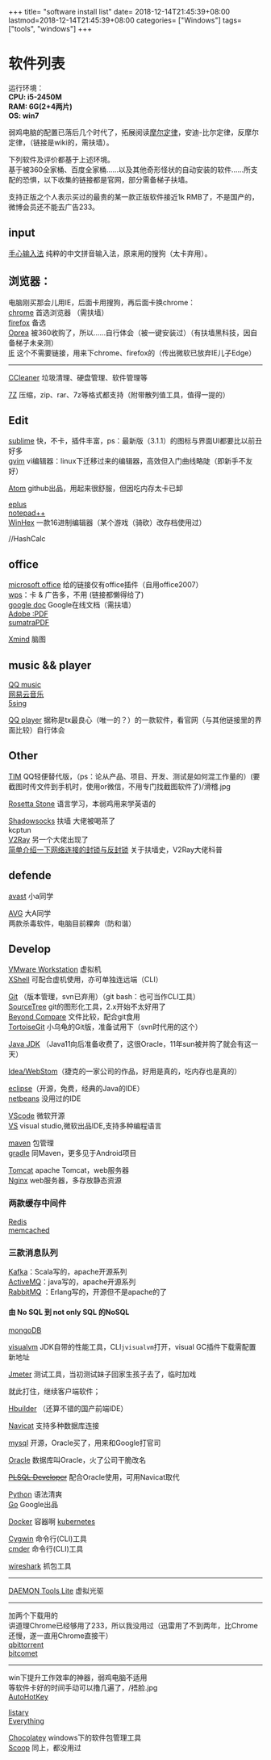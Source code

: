+++
title= "software install list"
date= 2018-12-14T21:45:39+08:00
lastmod=2018-12-14T21:45:39+08:00
categories= ["Windows"]
tags= ["tools", "windows"]
+++


# 软件列表

运行环境：   
**CPU: i5-2450M  
RAM: 6G(2+4两片)    
OS:  win7**

弱鸡电脑的配置已落后几个时代了，拓展阅读[摩尔定律](https://zh.wikipedia.org/wiki/%E6%91%A9%E5%B0%94%E5%AE%9A%E5%BE%8B)，安迪-比尔定律，反摩尔定律，（链接是wiki的，需扶墙）。     

下列软件及评价都基于上述环境。  
基于被360全家桶、百度全家桶……以及其他奇形怪状的自动安装的软件……所支配的恐惧，以下收集的链接都是官网，部分需备梯子扶墙。  

支持正版之个人表示买过的最贵的某一款正版软件接近1k RMB了，不是国产的，微博会员还不能去广告233。

## input

[手心输入法](http://www.xinshuru.com) 纯粹的中文拼音输入法，原来用的搜狗（太卡弃用）。

## 浏览器：
电脑刚买那会儿用IE，后面卡用搜狗，再后面卡换chrome：  
[chrome](https://www.google.com/chrome)  首选浏览器  （需扶墙）    
[firefox](https:www.firefox.com)  备选    
[Oprea](https://www.opera.com)  被360收购了，所以……自行体会（被一键安装过）（有扶墙黑科技，因自备梯子未亲测）    
[IE](#) 这个不需要链接，用来下chrome、firefox的（传出微软已放弃IE儿子Edge）  

---
[CCleaner](http://www.ccleaner.com/)  垃圾清理、硬盘管理、软件管理等

[7Z](https://www.7-zip.org/)  压缩，zip、rar、7z等格式都支持（附带散列值工具，值得一提的）

## Edit
[sublime](http://www.sublimetext.com/)  快，不卡，插件丰富，ps：最新版（3.1.1）的图标与界面UI都要比以前丑好多    
[gvim](https://www.vim.org/download.php)  vi编辑器：linux下迁移过来的编辑器，高效但入门曲线略陡（即新手不友好）    

[Atom](https://atom.io/)    github出品，用起来很舒服，但因吃内存太卡已卸

[eplus](https://www.eplus.com)  
[notepad++](https://notepad-plus-plus.org/)     
[WinHex](https://www.x-ways.net/winhex/)  一款16进制编辑器（某个游戏（骑砍）改存档使用过）

//HashCalc


## office
[microsoft office](https://www.microsoft.com/zh-cn/download/default.aspx) 给的链接仅有office插件（自用office2007）  
[wps]()：卡 & 广告多，不用 (链接都懒得给了)      
[google doc](https://docs.google.com)   Google在线文档（需扶墙）  
[Adobe :PDF](https://helpx.adobe.com/download-install.html?promoid=2K4PCJ2R&mv=other)   
[sumatraPDF](https://www.sumatrapdfreader.org/download-free-pdf-viewer.html)

[Xmind](https://www.xmind.net) 脑图

## music && player
[QQ music](http://y.qq.com/download)   
[网易云音乐](https://music.163.com)  
[5sing](http://5sing.kugou.com/index.html)

[QQ player](http://player.qq.com/) 据称是tx最良心（唯一的？）的一款软件，看官网（与其他链接里的界面比较）自行体会

## Other
[TIM](https://tim.qq.com) QQ轻便替代版，（ps：论从产品、项目、开发、测试是如何混工作量的）(要截图时传文件到手机时，使用or微信，不用专门找截图软件了)/滑稽.jpg

[Rosetta Stone](https://www.rosettastone.com/) 语言学习，本弱鸡用来学英语的

[Shadowsocks](https://github.com/shadowsocks/shadowsocks) 扶墙  大佬被喝茶了  
kcptun  
[V2Ray](https://www.v2ray.com/)  另一个大佬出现了  
[简单介绍一下网络连接的封锁与反封锁](https://steemit.com/cn/@v2ray/6knmmb)  关于扶墙史，V2Ray大佬科普


## defende
[avast](https://www.avast.com)  小a同学

[AVG](https://www.avg.com)   大A同学  
两款杀毒软件，电脑目前粿奔（防和谐）

## Develop

[VMware Workstation](https://www.vmware.com/cn/products/workstation-pro/faqs.html#downloads-trials) 虚拟机  
[XShell](https://www.netsarang.com/products/xsh_overview.html) 可配合虚机使用，亦可单独连远端（CLI）

[Git](https://www.git-scm.com/download) （版本管理，svn已弃用）（git bash：也可当作CLI工具）   
[SourceTree](https://www.sourcetreeapp.com/) git的图形化工具，2.x开始不太好用了   
[Beyond Compare](https://www.scootersoftware.com/download.php) 文件比较，配合git食用  
[TortoiseGit](https://tortoisegit.org/download/) 小乌龟的Git版，准备试用下（svn时代用的这个）


[Java JDK](https://www.oracle.com/technetwork/java/javase/downloads/index.html)  （Java11向后准备收费了，这很Oracle，11年sun被并购了就会有这一天）

[Idea/WebStom](http://www.jetbrains.com/)（捷克的一家公司的作品，好用是真的，吃内存也是真的）

[eclipse](https://www.eclipse.org/downloads)（开源，免费，经典的Java的IDE）     
[netbeans](https://netbeans.org/)   没用过的IDE


[VScode](https://code.visualstudio.com/)   微软开源   
[VS](https://visualstudio.microsoft.com/zh-hans/downloads)    visual studio,微软出品IDE,支持多种编程语言

[maven](http://maven.apache.org)  包管理   
[gradle](https://gradle.org/install)  同Maven，更多见于Android项目

[Tomcat](http://tomcat.apache.org)  apache Tomcat，web服务器  
[Nginx](http://nginx.org)   web服务器，多存放静态资源

### 两款缓存中间件   
[Redis](https://redis.io/download)   
[memcached](https://memcached.org/)


### 三款消息队列   
[Kafka](https://kafka.apache.org/downloads)：Scala写的，apache开源系列  
[ActiveMQ](http://activemq.apache.org/download.html)：java写的，apache开源系列   
[RabbitMQ](https://www.rabbitmq.com/)    ：Erlang写的，开源但不是apache的了

#### 由 No SQL 到 not only SQL 的NoSQL  
[mongoDB](https://www.mongodb.com/download-center/community)


[visualvm](https://visualvm.github.io/) JDK自带的性能工具，CLI`jvisualvm`打开，visual GC插件下载需配置新地址

[Jmeter](https://jmeter.apache.org/download_jmeter.cgi) 测试工具，当初测试妹子回家生孩子去了，临时加戏

就此打住，继续客户端软件；

[Hbuilder](http://www.dcloud.io)  （还算不错的国产前端IDE）

[Navicat](https://www.navicat.com)   支持多种数据库连接

[mysql](https://www.mysql.com/downloads) 开源，Oracle买了，用来和Google打官司

[Oracle](https://www.oracle.com/downloads/index.html) 数据库叫Oracle，火了公司干脆改名

[~~PLSQL Developer~~](#) 配合Oracle使用，可用Navicat取代

[Python](https://www.python.org/downloads)  语法清爽   
[Go](https://golang.org)                    Google出品    

[Docker](https://www.docker.com)            容器啊
[kubernetes](https://kubernetes.io/)

[Cygwin](https://cygwin.com/install.html)   命令行(CLI)工具   
[cmder](http://cmder.net/)  命令行(CLI)工具

[wireshark](https://www.wireshark.org/download.html) 抓包工具

----
[DAEMON Tools Lite](https://www.daemon-tools.cc/downloads)  虚拟光驱

---
加两个下载用的    
讲道理Chrome已经够用了233，所以我没用过（迅雷用了不到两年，比Chrome还慢，遂一直用Chrome直接干）  
[qbittorrent](https://www.qbittorrent.org/download.php)   
[bitcomet](https://www.bitcomet.com/en/downloads)

---
win下提升工作效率的神器，弱鸡电脑不适用  
等软件卡好的时间手动可以撸几遍了，/捂脸.jpg   
[AutoHotKey](https://www.autohotkey.com/download)  

[listary](https://www.listary.com/download)  
[Everything](https://www.voidtools.com/downloads/)  

[Chocolatey](https://chocolatey.org/)   windows下的软件包管理工具  
[Scoop](https://scoop.sh/)              同上，都没用过
